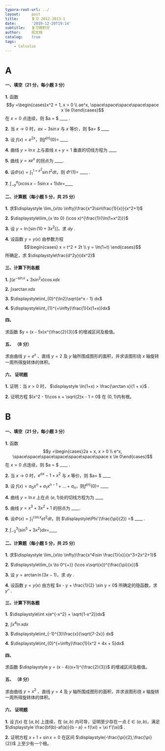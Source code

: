 ```yaml
---
typora-root-url: ../
layout:     post
title:      复习 2012-2013-1
date:       '2019-12-20T19:14'
subtitle:   复习微积分
author:     招文桃
catalog:    true
tags:
    - Calculus
---
```


# A

#### 一、填空（21 分，每小题 3 分）

**1.**  函数 $$y =\begin{cases}x^2 + 1, x > 0 \\ ae^x, \space\space\space\space\space x \le 0\end{cases}$$ 在 $x = 0$ 点连续，则 $a = $ ____ .



**2.**  当 $x\to 0$ 时，$\displaystyle ax - 3 \sin x$ 与 $x$ 等价，则 $a= $ ____ 



**3.**  设 $f(x) = e^{2x}$，则$f^{(n)}(0)$= ____



**4.**  曲线 $\displaystyle y = \ln x$ 上与直线 $x + y = 1$ 垂直的切线方程为 ____



**5.**  曲线 $y = xe^x$ 的拐点为 ____.



**6.** 设$\displaystyle\Phi(x) = \int_{1}^{1+x^2} \sin t^2 dt$，则 $\Phi'(1) =$ ____ .



**7.**  $\displaystyle\int_{-a}^{a}(x\cos x - 5\sin x + 1)dx=$____ 

<!--more-->

#### 二、计算题（每小题 5 分，共 25 分）

**1.**  求$\displaystyle \lim_{x\to \infty}\frac{x^3\sin\frac{1}{x}}{x^2+1}$ 



**2.** $\displaystyle\lim_{x \to 0} (\cos x)^{\frac{1}{\ln(1+x^2)}}$ 



**3.** 设 $y = \ln[\sin(10+3x^2)]$，求 $dy$ .



**4.** 设函数 $y = y(x)$ 由参数方程 $$\begin{cases} x = t^2 + 2t \\ y = \ln(1+t) \end{cases}$$ 所确定，求 $\displaystyle\frac{d^2y}{dx^2}$ 





#### 三、计算下列各题



**1.**  $\displaystyle\int(e^{-\sin  x} + 3 \sin^2 x) \cos x dx$



**2.** $\displaystyle\int x \arctan x dx$



**3.** $\displaystyle\int_{0}^{\ln2}\sqrt{e^x - 1} dx$



**4.** $\displaystyle\int_{1}^{+\infty}\frac{1}{x(1+x)}dx$



#### 四、

求函数 $y = (x - 5x)x^{\frac{2}{3}}$ 的增减区间及极值。







#### 五、 （8 分）

求由曲线 $y = e^x$ 、直线 $y = 2$ 及 $y$ 轴所围成图形的面积，并求该图形绕 $x$ 轴旋转一周所得旋转体的体积。





#### 六、 证明题

**1.** 证明：当 $x > 0$ 时， $\displaystyle \ln(1+x) > \frac{\arctan x}{1 + x}$ .



**2.** 证明方程 $(x^2 - 1)\cos x + \sqrt{2}x - 1 = 0$ 在 $(0,1)$内有根。



# B

#### 一、填空（21 分，每小题 3 分）

**1.**  函数 $$y =\begin{cases}2a + x, x > 0 \\ e^x, \space\space\space\space\space\space\space x \le 0\end{cases}$$ 在 $x = 0$ 点连续，则 $a = $ ____ .



**2.**  当 $x\to 0$ 时，$\displaystyle e^{ax}-1+x^2$ 与 $x$ 等价，则 $a= $ ____ 



**3.**  设 $f(x) = a_{0}x^n+a_{1}x^{n-1}+\dots+a_{n}$，则$f^{(n)}(0)$= ____



**4.**  曲线 $\displaystyle y = \ln x$ 上在点 $(e,1)$处的切线方程为为 ____



**5.**  曲线 $y = x^3 + 3x^2 + 1$ 的拐点为 ____.



**6.** 设$\displaystyle\Phi(x) = \int_{1}^{\cos x} e t^2 dt$，则 $\displaystyle\Phi'(\frac{\pi}{2}) =$ ____ .



**7.**  $\displaystyle\int_{-3}^{3}(\sin^5+3x^2)dx=$____ 



#### 二、计算题（每小题 5 分，共 25 分）

**1.**  求$\displaystyle \lim_{x\to \infty}\frac{x^4\sin \frac{1}{x}}{x^3+2x^2+1}$ 



**2.** $\displaystyle\lim_{x \to 0^{+}} (\cos x\sqrt{x})^{\frac{\pi}{x}}$ 



**3.** 设 $y = \arctan \ln(3x - 1)$，求 $dy$ .



**4.** 设函数 $y = y(x)$ 由方程 $x - y + \frac{1}{2} \sin y = 0$ 所确定的隐函数，求 $y''$ .





#### 三、计算下列各题



**1.**  $\displaystyle\int x(e^{-x^2} + \sqrt{1-x^2})dx$



**2.** $\displaystyle\int x^4 \ln x dx$



**3.** $\displaystyle\int_{-1}^{3}\frac{x}{\sqrt{7-2x}} dx$



**4.** $\displaystyle\int_{0}^{+\infty}\frac{1}{x^2 + 4x + 5}dx$



#### 四、

求函数 $\displaystyle y = (x - 4)(x+1)^{\frac{2}{3}}$ 的增减区间及极值。







#### 五、 （8 分）

求由曲线 $y = x^2$ 、直线 $y = 4$ 及 $y$ 轴所围成图形的面积，并求该图形绕 $x$ 轴旋转一周所得旋转体的体积。





#### 六、 证明题

**1.** 设 $f(x)$ 在 $[a,b]$ 上连续，在 $(a,b)$ 内可导，证明至少存在一点 $\xi \in (a, b)$，满足 $\displaystyle \frac{bf(b)-af(a)}{b - a} = f(\xi) + \xi f'(\xi)$ .



**2.** 证明方程 $x + 1 + \sin x = 0$ 在区间 $\displaystyle(-\frac{\pi}{2},\frac{\pi}{2})$ 上至少有一个根。

